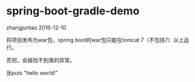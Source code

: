 # spring-boot-gradle-demo
zhangjuntao 
2016-12-10

将项目发布为war包，spring boot的war包只能在tomcat 7（不包括7）以上运行。

否则，会报找不到类的异常。

张p u t s   " h e l l o   w o r l d ! "  
 